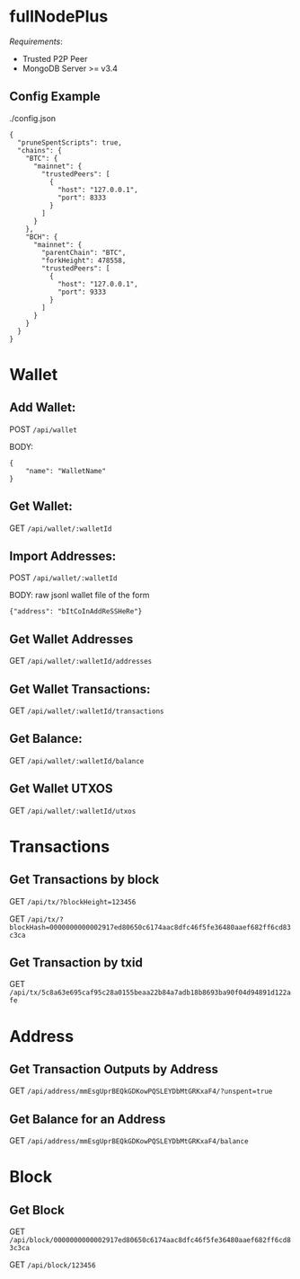 # fullNodePlus
_Requirements_:
- Trusted P2P Peer
- MongoDB Server >= v3.4
## Config Example
./config.json

```
{
  "pruneSpentScripts": true,
  "chains": {
    "BTC": {
      "mainnet": {
        "trustedPeers": [
          {
            "host": "127.0.0.1",
            "port": 8333
          }
        ]
      }
    },
    "BCH": {
      "mainnet": {
        "parentChain": "BTC",
        "forkHeight": 478558,
        "trustedPeers": [
          {
            "host": "127.0.0.1",
            "port": 9333
          }
        ]
      }
    }
  }
}

```

# Wallet

## Add Wallet:

POST `/api/wallet`

BODY:
```
{
	"name": "WalletName"
}
```

## Get Wallet:

GET `/api/wallet/:walletId`

## Import Addresses:

POST `/api/wallet/:walletId`

BODY: raw jsonl wallet file of the form
```
{"address": "bItCoInAddReSSHeRe"}
```

## Get Wallet Addresses

GET `/api/wallet/:walletId/addresses`

## Get Wallet Transactions:

GET `/api/wallet/:walletId/transactions`

## Get Balance:

GET `/api/wallet/:walletId/balance`

## Get Wallet UTXOS

GET `/api/wallet/:walletId/utxos`

# Transactions

## Get Transactions by block

GET `/api/tx/?blockHeight=123456`

GET `/api/tx/?blockHash=0000000000002917ed80650c6174aac8dfc46f5fe36480aaef682ff6cd83c3ca`

## Get Transaction by txid

GET `/api/tx/5c8a63e695caf95c28a0155beaa22b84a7adb18b8693ba90f04d94891d122afe`

# Address

## Get Transaction Outputs by Address

GET `/api/address/mmEsgUprBEQkGDKowPQSLEYDbMtGRKxaF4/?unspent=true`

## Get Balance for an Address

GET `/api/address/mmEsgUprBEQkGDKowPQSLEYDbMtGRKxaF4/balance`

# Block

## Get Block

GET `/api/block/0000000000002917ed80650c6174aac8dfc46f5fe36480aaef682ff6cd83c3ca`

GET `/api/block/123456`
